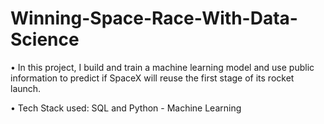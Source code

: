 # Winning-Space-Race-With-Data-Science

•	In this project, I build and train a machine learning model and use public information to predict if SpaceX will reuse the first stage of its rocket launch.

•	Tech Stack used: SQL and Python - Machine Learning
